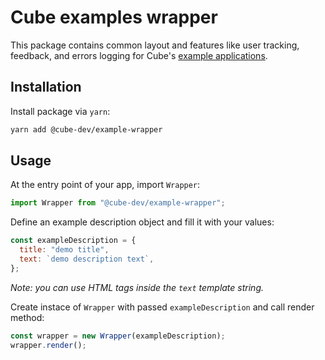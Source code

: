 # Cube examples wrapper

This package contains common layout and features like user tracking, feedback, and errors logging for Cube's [example applications](https://github.com/cube-js/cube.js/tree/master/examples).

## Installation

Install package via `yarn`:

```bash
yarn add @cube-dev/example-wrapper
```

## Usage

At the entry point of your app, import `Wrapper`:

```js
import Wrapper from "@cube-dev/example-wrapper";
```

Define an example description object and fill it with your values:

```js
const exampleDescription = {
  title: "demo title",
  text: `demo description text`,
};
```

*Note: you can use HTML tags inside the `text` template string.*

Create instace of `Wrapper` with passed `exampleDescription` and call render method:

```js
const wrapper = new Wrapper(exampleDescription);
wrapper.render();
```
